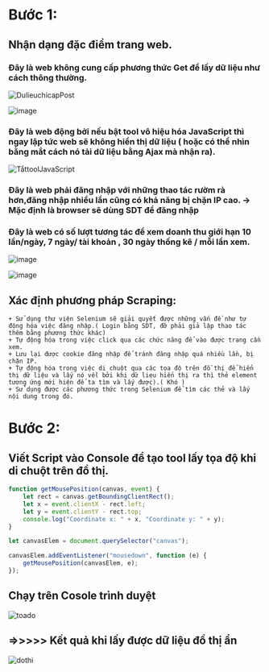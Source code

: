 
# Bước 1: 
## Nhận dạng đặc điểm trang web.
### Đây là web  không cung cấp phương thức Get để lấy dữ liệu như cách thông thường.
![DulieuchicapPost](https://github.com/user-attachments/assets/de8aea72-7c5f-4544-a096-ec2d81f31d96)
      
![image](https://github.com/user-attachments/assets/a579f3ae-825d-4030-b1ba-fd5e499ea02b)

### Đây là web động bởi nếu bật tool vô hiệu hóa JavaScript thì ngay lập tức web sẽ không hiển thị dữ liệu ( hoặc có thể nhìn bằng mắt cách nó tải dữ liệu bằng Ajax mà nhận ra).
![TắttoolJavaScript](https://github.com/user-attachments/assets/c9caad79-78de-49dd-bd84-14387f97c52c)

### Đây là web phải đăng nhập với những thao tác rườm rà hơn,đăng nhập nhiều lần cũng có khả năng bị chặn IP cao. -> Mặc định là browser sẽ dùng SDT để đăng nhập
      
### Đây là web có số lượt tương tác để xem doanh thu giới hạn 10 lần/ngày, 7 ngày/ tài khoản , 30 ngày thống kê / mỗi lần xem.
![image](https://github.com/user-attachments/assets/4fc816b1-294b-4907-9666-113cc3205d64)

![image](https://github.com/user-attachments/assets/b9234a1d-893c-4c8a-b041-907a9aac3029)

      
  ## Xác định phương pháp Scraping:
    + Sử dụng thư viện Selenium sẽ giải quyết được những vấn đề như tự động hóa việc đăng nhập.( Login bằng SDT, đỡ phải giả lập thao tác thêm bằng phương thức khác)
    + Tự động hóa trong việc click qua các chức năng để vào được trang cần xem.
    + Lưu lại được cookie đăng nhập để tránh đăng nhập quá nhiều lần, bị chặn IP.
    + Tự động hóa trong việc di chuột qua các tọa độ trên đồ thị để hiển thị dữ liệu và lấy nó về( bởi khi dữ liẹu hiển thị ra thì thẻ element tương ứng mới hiện để ta tìm và lấy được).( Khó )
    + Sử dụng được các phương thức trong Selenium để tìm các thẻ và lấy nội dung trong đó.
# Bước 2:
  ## Viết Script vào Console để tạo tool lấy tọa độ khi di chuột trên đồ thị.
    
  
```javascript
function getMousePosition(canvas, event) {
    let rect = canvas.getBoundingClientRect();
    let x = event.clientX - rect.left;
    let y = event.clientY - rect.top;
    console.log("Coordinate x: " + x, "Coordinate y: " + y);
}

let canvasElem = document.querySelector("canvas");

canvasElem.addEventListener("mousedown", function (e) {
    getMousePosition(canvasElem, e);
});
```
## Chạy trên Cosole trình duyệt
![toado](https://github.com/user-attachments/assets/f3f959fd-9736-4cf4-aace-b7989ac8ac3b)

## =>>>>> Kết quả khi lấy được dữ liệu đồ thị ẩn
![dothi](https://github.com/user-attachments/assets/aa948ead-0aee-4e72-8454-17b7e1ba716a)

